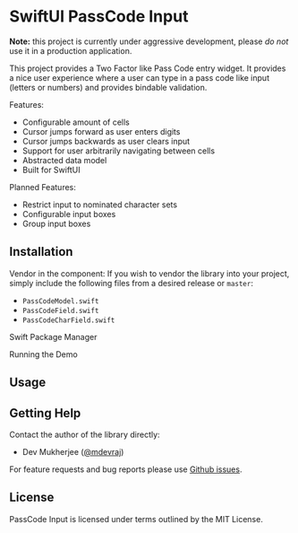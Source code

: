 # SwiftUI PassCode Input 

**Note:** this project is currently under aggressive development, please _do not_ use it in a production application.

This project provides a Two Factor like Pass Code entry widget. It provides a nice user experience where a user can type in a pass code like input (letters or numbers) and provides bindable validation.

Features:
- Configurable amount of cells
- Cursor jumps forward as user enters digits
- Cursor jumps backwards as user clears input
- Support for user arbitrarily navigating between cells
- Abstracted data model
- Built for SwiftUI

Planned Features:
- Restrict input to nominated character sets
- Configurable input boxes
- Group input boxes

## Installation

Vendor in the component: If you wish to vendor the library into your project, simply include the following files from a desired release or `master`: 
- `PassCodeModel.swift` 
- `PassCodeField.swift`
- `PassCodeCharField.swift`

Swift Package Manager


Running the Demo

## Usage


## Getting Help

Contact the author of the library directly:
- Dev Mukherjee ([@mdevraj](https://twitter.com/mdevraj]))

For feature requests and bug reports please use [Github issues](devraj/PassCodeInput/#).

## License

PassCode Input is licensed under terms outlined by the MIT License.
